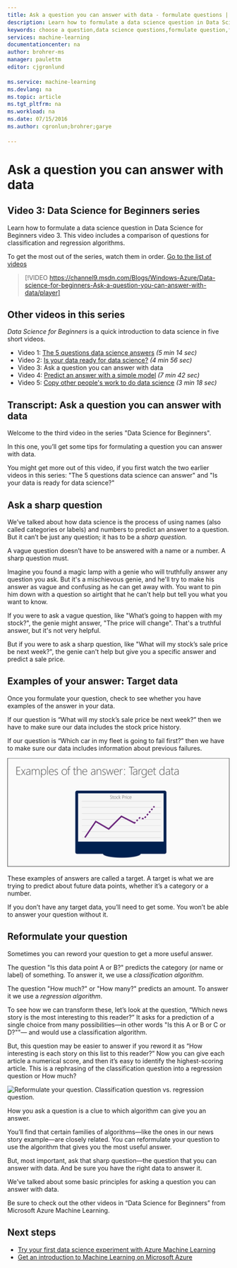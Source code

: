 ```yaml
---
title: Ask a question you can answer with data - formulate questions | Microsoft Azure
description: Learn how to formulate a data science question in Data Science for Beginners video 3. Includes a comparison of classification and regression questions.
keywords: choose a question,data science questions,formulate question,formulate questions,regression questions,classification questions,sharp question
services: machine-learning
documentationcenter: na
author: brohrer-ms
manager: paulettm
editor: cjgronlund

ms.service: machine-learning
ms.devlang: na
ms.topic: article
ms.tgt_pltfrm: na
ms.workload: na
ms.date: 07/15/2016
ms.author: cgronlun;brohrer;garye

---
```

# Ask a question you can answer with data
## Video 3: Data Science for Beginners series
Learn how to formulate a data science question in Data Science for Beginners video 3. This video includes a comparison of questions for classification and regression algorithms.

To get the most out of the series, watch them in order. [Go to the list of videos](#other-videos-in-this-series)

> [!VIDEO https://channel9.msdn.com/Blogs/Windows-Azure/Data-science-for-beginners-Ask-a-question-you-can-answer-with-data/player]
> 
> 
> 

## Other videos in this series
*Data Science for Beginners* is a quick introduction to data science in five short videos.

* Video 1: [The 5 questions data science answers](machine-learning-data-science-for-beginners-the-5-questions-data-science-answers.md) *(5 min 14 sec)*
* Video 2: [Is your data ready for data science?](machine-learning-data-science-for-beginners-is-your-data-ready-for-data-science.md) *(4 min 56 sec)*
* Video 3: Ask a question you can answer with data
* Video 4: [Predict an answer with a simple model](machine-learning-data-science-for-beginners-predict-an-answer-with-a-simple-model.md) *(7 min 42 sec)*
* Video 5: [Copy other people's work to do data science](machine-learning-data-science-for-beginners-copy-other-peoples-work-to-do-data-science.md) *(3 min 18 sec)*

## Transcript: Ask a question you can answer with data
Welcome to the third video in the series "Data Science for Beginners".  

In this one, you’ll get some tips for formulating a question you can answer with data.

You might get more out of this video, if you first watch the two earlier videos in this series: "The 5 questions data science can answer" and "Is your data is ready for data science?"

## Ask a sharp question
We’ve talked about how data science is the process of using names (also called categories or labels) and numbers to predict an answer to a question. But it can’t be just any question; it has to be a *sharp question.*

A vague question doesn’t have to be answered with a name or a number. A sharp question must.

Imagine you found a magic lamp with a genie who will truthfully answer any question you ask. But it's a mischievous genie, and he'll try to make his answer as vague and confusing as he can get away with. You want to pin him down with a question so airtight that he can't help but tell you what you want to know.

If you were to ask a vague question, like "What’s going to happen with my stock?", the genie might answer, "The price will change". That's a truthful answer, but it's not very helpful.

But if you were to ask a sharp question, like "What will my stock’s sale price be next week?", the genie can't help but give you a specific answer and predict a sale price.

## Examples of your answer: Target data
Once you formulate your question, check to see whether you have examples of the answer in your data.

If our question is “What will my stock’s sale price be next week?” then we have to make sure our data includes the stock price history.

If our question is “Which car in my fleet is going to fail first?” then we have to make sure our data includes information about previous failures.

![Target data - examples of your answer. Formulate a data science question.](./media/machine-learning-data-science-for-beginners-ask-a-question-you-can-answer-with-data/machine-learning-data-science-target-data.png)

These examples of answers are called a target. A target is what we are trying to predict about future data points, whether it’s a category or a number.

If you don’t have any target data, you’ll need to get some. You won’t be able to answer your question without it.

## Reformulate your question
Sometimes you can reword your question to get a more useful answer.

The question "Is this data point A or B?" predicts the category (or name or label) of something. To answer it, we use a *classification algorithm*.

The question "How much?" or "How many?" predicts an amount. To answer it we use a *regression algorithm*.

To see how we can transform these, let’s look at the question, “Which news story is the most interesting to this reader?” It asks for a prediction of a single choice from many possibilities—in other words "Is this A or B or C or D?""— and would use a classification algorithm.

But, this question may be easier to answer if you reword it as “How interesting is each story on this list to this reader?” Now you can give each article a numerical score, and then it’s easy to identify the highest-scoring article. This is a rephrasing of the classification question into a regression question or How much?

![Reformulate your question. Classification question vs. regression question.](./media/machine-learning-data-science-for-beginners-ask-a-question-you-can-answer-with-data/machine-learning-data-science-classification-question-vs-regression-question.png)

How you ask a question is a clue to which algorithm can give you an answer.

You’ll find that certain families of algorithms—like the ones in our news story example—are closely related. You can reformulate your question to use the algorithm that gives you the most useful answer.

But, most important, ask that sharp question—the question that you can answer with data. And be sure you have the right data to answer it.

We’ve talked about some basic principles for asking a question you can answer with data.

Be sure to check out the other videos in “Data Science for Beginners” from Microsoft Azure Machine Learning.

## Next steps
* [Try your first data science experiment with Azure Machine Learning](machine-learning-create-experiment.md)
* [Get an introduction to Machine Learning on Microsoft Azure](machine-learning-what-is-machine-learning.md)

